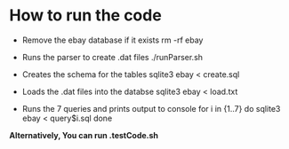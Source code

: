 # How to run the code 

- Remove the ebay database if it exists 
rm -rf ebay

-  Runs the parser to create .dat files 
./runParser.sh 

-  Creates the schema for the tables 
sqlite3 ebay < create.sql 

-  Loads the .dat files into the databse 
sqlite3 ebay < load.txt 

-  Runs the 7 queries and prints output to console
for i in {1..7}
    do 
        sqlite3 ebay < query$i.sql
    done 

**Alternatively, You can run .testCode.sh** 